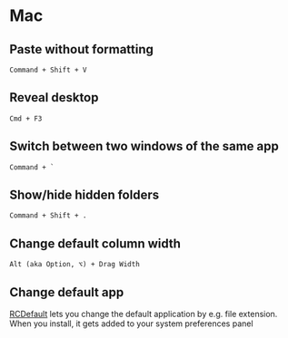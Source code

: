 # Mac

## Paste without formatting

```text
Command + Shift + V
```

## Reveal desktop

```text
Cmd + F3
```

## Switch between two windows of the same app

```text
Command + `
```

## Show/hide hidden folders

```text
Command + Shift + .
```

## Change default column width

```text
Alt (aka Option, ⌥) + Drag Width
```

## Change default app

[RCDefault](http://www.rubicode.com/Software/RCDefaultApp/) lets you change the default application by e.g. file extension. When you install, it gets added to your system preferences panel
